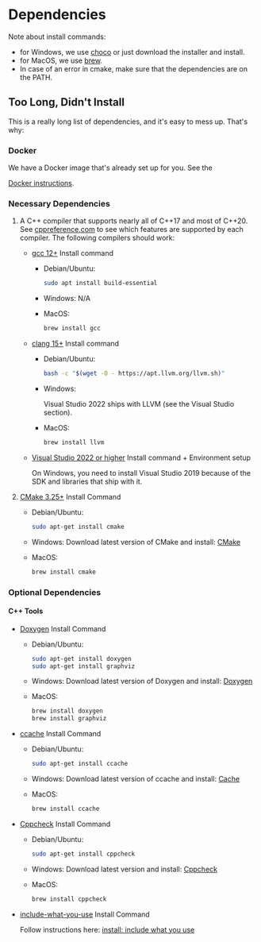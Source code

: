 # Dependencies

Note about install commands:

- for Windows, we use [choco](https://chocolatey.org/install) or just download the installer and install.
- for MacOS, we use [brew](https://brew.sh/).
- In case of an error in cmake, make sure that the dependencies are on the PATH.

## Too Long, Didn't Install

This is a really long list of dependencies, and it's easy to mess up. That's why:

### Docker

We have a Docker image that's already set up for you. See the

<!-- markdownlint-disable MD051 -->

[Docker instructions](#docker-instructions).

<!-- markdownlint-enable -->

### Necessary Dependencies

1. A C++ compiler that supports nearly all of C++17 and most of C++20.
   See [cppreference.com](https://en.cppreference.com/w/cpp/compiler_support)
   to see which features are supported by each compiler.
   The following compilers should work:

   - [gcc 12+](https://gcc.gnu.org/)
     Install command

     - Debian/Ubuntu:

       ```bash
       sudo apt install build-essential
       ```

     - Windows: N/A
     - MacOS:

       ```bash
       brew install gcc
       ```

   - [clang 15+](https://clang.llvm.org/)
     Install command

     - Debian/Ubuntu:

       ```bash
       bash -c "$(wget -O - https://apt.llvm.org/llvm.sh)"
       ```

     - Windows:

       Visual Studio 2022 ships with LLVM (see the Visual Studio section).

     - MacOS:

       ```bash
       brew install llvm
       ```

   - [Visual Studio 2022 or higher](https://visualstudio.microsoft.com/)
     Install command + Environment setup

     On Windows, you need to install Visual Studio 2019 because of the SDK and
     libraries that ship with it.

2. [CMake 3.25+](https://cmake.org/)
   Install Command

   - Debian/Ubuntu:

     ```bash
     sudo apt-get install cmake
     ```

   - Windows: Download latest version of CMake and install: [CMake](https://cmake.org/download/)
   - MacOS:

     ```bash
     brew install cmake
     ```

### Optional Dependencies

#### C++ Tools

- [Doxygen](http://doxygen.nl/)
  Install Command

  - Debian/Ubuntu:

    ```bash
    sudo apt-get install doxygen
    sudo apt-get install graphviz
    ```

  - Windows: Download latest version of Doxygen and install: [Doxygen](https://www.doxygen.nl/download.html)

  - MacOS:

    ```bash
    brew install doxygen
    brew install graphviz
    ```

- [ccache](https://ccache.dev)
  Install Command

  - Debian/Ubuntu:

    ```bash
    sudo apt-get install ccache
    ```

  - Windows: Download latest version of ccache and install: [Cache](https://ccache.dev/download.html)

  - MacOS:

    ```bash
    brew install ccache
    ```

- [Cppcheck](http://cppcheck.sourceforge.net/)
  Install Command

  - Debian/Ubuntu:

    ```bash
    sudo apt-get install cppcheck
    ```

  - Windows: Download latest version and install: [Cppcheck](https://cppcheck.sourceforge.io/)

  - MacOS:

    ```bash
    brew install cppcheck
    ```

- [include-what-you-use](https://include-what-you-use.org/)
  Install Command

  Follow instructions here:
  [install: include what you use](https://github.com/include-what-you-use/include-what-you-use#how-to-install)
